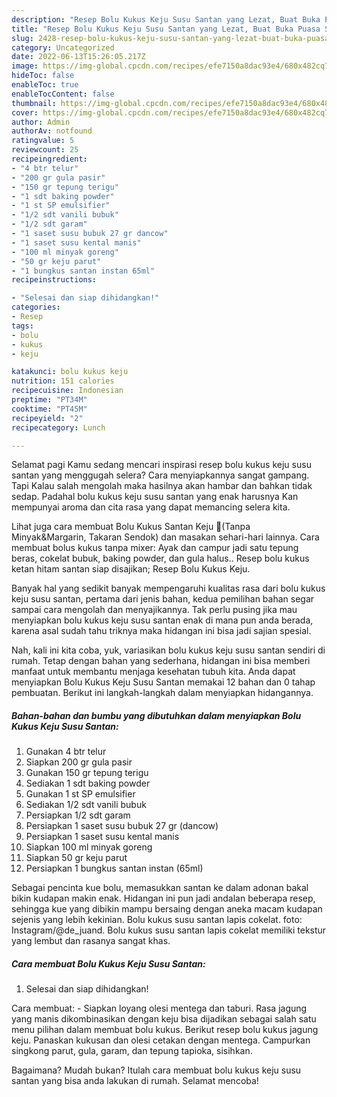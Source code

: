 ```yaml
---
description: "Resep Bolu Kukus Keju Susu Santan yang Lezat, Buat Buka Puasa Sempurna"
title: "Resep Bolu Kukus Keju Susu Santan yang Lezat, Buat Buka Puasa Sempurna"
slug: 2428-resep-bolu-kukus-keju-susu-santan-yang-lezat-buat-buka-puasa-sempurna
category: Uncategorized
date: 2022-06-13T15:26:05.217Z
image: https://img-global.cpcdn.com/recipes/efe7150a8dac93e4/680x482cq70/bolu-kukus-keju-susu-santan-foto-resep-utama.jpg
hideToc: false
enableToc: true
enableTocContent: false
thumbnail: https://img-global.cpcdn.com/recipes/efe7150a8dac93e4/680x482cq70/bolu-kukus-keju-susu-santan-foto-resep-utama.jpg
cover: https://img-global.cpcdn.com/recipes/efe7150a8dac93e4/680x482cq70/bolu-kukus-keju-susu-santan-foto-resep-utama.jpg
author: Admin
authorAv: notfound
ratingvalue: 5
reviewcount: 25
recipeingredient:
- "4 btr telur"
- "200 gr gula pasir"
- "150 gr tepung terigu"
- "1 sdt baking powder"
- "1 st SP emulsifier"
- "1/2 sdt vanili bubuk"
- "1/2 sdt garam"
- "1 saset susu bubuk 27 gr dancow"
- "1 saset susu kental manis"
- "100 ml minyak goreng"
- "50 gr keju parut"
- "1 bungkus santan instan 65ml"
recipeinstructions:

- "Selesai dan siap dihidangkan!"
categories:
- Resep
tags:
- bolu
- kukus
- keju

katakunci: bolu kukus keju 
nutrition: 151 calories
recipecuisine: Indonesian
preptime: "PT34M"
cooktime: "PT45M"
recipeyield: "2"
recipecategory: Lunch

---
```



Selamat pagi Kamu sedang mencari inspirasi resep bolu kukus keju susu santan yang menggugah selera? Cara menyiapkannya sangat gampang. Tapi Kalau salah mengolah maka hasilnya akan hambar dan bahkan tidak sedap. Padahal bolu kukus keju susu santan yang enak harusnya Kan mempunyai aroma dan cita rasa yang dapat memancing selera kita.


Lihat juga cara membuat Bolu Kukus Santan Keju 🧀(Tanpa Minyak&amp;Margarin, Takaran Sendok) dan masakan sehari-hari lainnya. Cara membuat bolus kukus tanpa mixer: Ayak dan campur jadi satu tepung beras, cokelat bubuk, baking powder, dan gula halus.. Resep bolu kukus ketan hitam santan siap disajikan; Resep Bolu Kukus Keju.

Banyak hal yang sedikit banyak mempengaruhi kualitas rasa dari bolu kukus keju susu santan, pertama dari jenis bahan, kedua pemilihan bahan segar sampai cara mengolah dan menyajikannya. Tak perlu pusing jika mau menyiapkan bolu kukus keju susu santan enak di mana pun anda berada, karena asal sudah tahu triknya maka hidangan ini bisa jadi sajian spesial.


Nah, kali ini kita coba, yuk, variasikan bolu kukus keju susu santan sendiri di rumah. Tetap dengan bahan yang sederhana, hidangan ini bisa memberi manfaat untuk membantu menjaga kesehatan tubuh kita. Anda dapat menyiapkan Bolu Kukus Keju Susu Santan memakai 12 bahan dan 0 tahap pembuatan. Berikut ini langkah-langkah dalam menyiapkan hidangannya.

<!--inarticleads1-->

##### Bahan-bahan dan bumbu yang dibutuhkan dalam menyiapkan Bolu Kukus Keju Susu Santan:

1. Gunakan 4 btr telur
1. Siapkan 200 gr gula pasir
1. Gunakan 150 gr tepung terigu
1. Sediakan 1 sdt baking powder
1. Gunakan 1 st SP emulsifier
1. Sediakan 1/2 sdt vanili bubuk
1. Persiapkan 1/2 sdt garam
1. Persiapkan 1 saset susu bubuk 27 gr (dancow)
1. Persiapkan 1 saset susu kental manis
1. Siapkan 100 ml minyak goreng
1. Siapkan 50 gr keju parut
1. Persiapkan 1 bungkus santan instan (65ml)


Sebagai pencinta kue bolu, memasukkan santan ke dalam adonan bakal bikin kudapan makin enak. Hidangan ini pun jadi andalan beberapa resep, sehingga kue yang dibikin mampu bersaing dengan aneka macam kudapan sejenis yang lebih kekinian. Bolu kukus susu santan lapis cokelat. foto: Instagram/@de_juand. Bolu kukus susu santan lapis cokelat memiliki tekstur yang lembut dan rasanya sangat khas. 

<!--inarticleads2-->

##### Cara membuat Bolu Kukus Keju Susu Santan:


1. Selesai dan siap dihidangkan!

Cara membuat: - Siapkan loyang olesi mentega dan taburi. Rasa jagung yang manis dikombinasikan dengan keju bisa dijadikan sebagai salah satu menu pilihan dalam membuat bolu kukus. Berikut resep bolu kukus jagung keju. Panaskan kukusan dan olesi cetakan dengan mentega. Campurkan singkong parut, gula, garam, dan tepung tapioka, sisihkan. 

Bagaimana? Mudah bukan? Itulah cara membuat bolu kukus keju susu santan yang bisa anda lakukan di rumah. Selamat mencoba!
